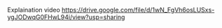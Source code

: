 Explaination video https://drive.google.com/file/d/1wN_FgVh6osLUSxs-ygJODwqG0FHwL94i/view?usp=sharing